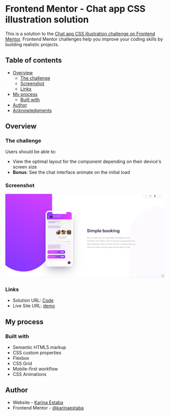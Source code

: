 # Frontend Mentor - Chat app CSS illustration solution

This is a solution to the [Chat app CSS illustration challenge on Frontend Mentor](https://www.frontendmentor.io/challenges/chat-app-css-illustration-O5auMkFqY). Frontend Mentor challenges help you improve your coding skills by building realistic projects. 

## Table of contents

- [Overview](#overview)
  - [The challenge](#the-challenge)
  - [Screenshot](#screenshot)
  - [Links](#links)
- [My process](#my-process)
  - [Built with](#built-with)
- [Author](#author)
- [Acknowledgments](#acknowledgments)

## Overview

### The challenge

Users should be able to:

- View the optimal layout for the component depending on their device's screen size
- **Bonus**: See the chat interface animate on the initial load

### Screenshot

![](./screenshot.png)

### Links

- Solution URL: [Code](https://github.com/karinaestaba/chat-app-illustration)
- Live Site URL: [demo](https://karinaestaba.github.io/chat-app-illustration)

## My process

### Built with

- Semantic HTML5 markup
- CSS custom properties
- Flexbox
- CSS Grid
- Mobile-first workflow
- CSS Animations


## Author

- Website - [Karina Estaba]()
- Frontend Mentor - [@karinaestaba](https://www.frontendmentor.io/profile/karinaestaba)